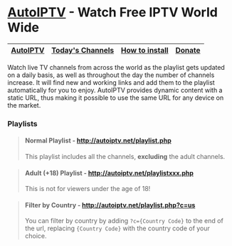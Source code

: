# [AutoIPTV](http://autoiptv.net) - Watch Free IPTV World Wide

| [AutoIPTV](http://autoiptv.net) | [Today's Channels](http://autoiptv.net/pages/today) | [How to install](http://autoiptv.net/pages/setup) | [Donate](http://autoiptv.net/pages/donate) |
| ---- | ---- | ---- | ---- |

Watch live TV channels from across the world as the playlist gets updated on a daily basis, as well as throughout the day the number of channels increase. It will find new and working links and add them to the playlist automatically for you to enjoy. AutoIPTV provides dynamic content with a static URL, thus making it possible to use the same URL for any device on the market.

### Playlists

> #### Normal Playlist - http://autoiptv.net/playlist.php
>
> This playlist includes all the channels, **excluding** the adult channels. 

> #### Adult (+18) Playlist - http://autoiptv.net/playlistxxx.php
>
> This is not for viewers under the age of 18! 

> #### Filter by Country - http://autoiptv.net/playlist.php?c=us
>
> You can filter by country by adding `?c={Country Code}` to the end of the url, replacing `{Country Code}` with the country code of your choice.
